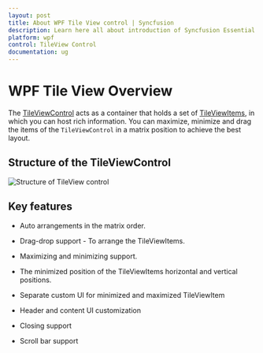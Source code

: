 ```yaml
---
layout: post
title: About WPF Tile View control | Syncfusion
description: Learn here all about introduction of Syncfusion Essential Studio WPF Tile View control, its elements and more.
platform: wpf
control: TileView Control
documentation: ug
---
```


# WPF Tile View Overview

The [TileViewControl](https://help.syncfusion.com/cr/wpf/Syncfusion.Windows.Shared.TileViewControl.html) acts as a container that holds a set of [TileViewItems](https://help.syncfusion.com/cr/wpf/Syncfusion.Windows.Shared.TileViewItem.html), in which you can host rich information. You can maximize, minimize and drag the items of the `TileViewControl` in a matrix position to achieve the best layout. 

## Structure of the TileViewControl

![Structure of TileView control](Getting-Started_images/Getting-Started_img1.jpg)

## Key features

* Auto arrangements in the matrix order.

* Drag-drop support - To arrange the TileViewItems.

* Maximizing and minimizing support.

* The minimized position of the TileViewItems horizontal and vertical positions.

* Separate custom UI for minimized and maximized TileViewItem

* Header and content UI customization

* Closing support

* Scroll bar support


